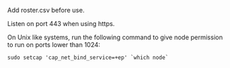 Add roster.csv before use.

Listen on port 443 when using https.

On Unix like systems, run the following command to give node permission to run on ports lower than 1024:

`` sudo setcap 'cap_net_bind_service=+ep' `which node` ``
